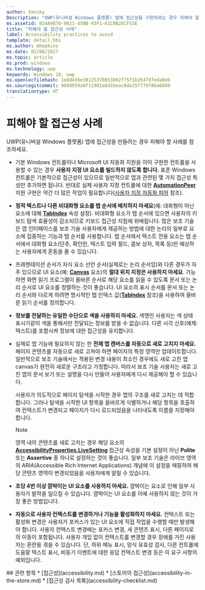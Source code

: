 ```yaml
---
author: Xansky
Description: "UWP(유니버설 Windows 플랫폼) 앱에 접근성을 구현하려는 경우 피해야 할 사례에 대해 설명합니다."
ms.assetid: 024A9B70-9821-45BB-93F1-61C0B2ECF53E
title: "피해야 할 접근성 사례"
label: Accessibility practices to avoid
template: detail.hbs
ms.author: mhopkins
ms.date: 02/08/2017
ms.topic: article
ms.prod: windows
ms.technology: uwp
keywords: Windows 10, uwp
ms.openlocfilehash: 1e8d436e38125378053b92f75f1b2647d7eda8eb
ms.sourcegitcommit: 909d859a0f11981a8d1beac0da35f779786a6889
translationtype: HT
---
```

# <a name="accessibility-practices-to-avoid"></a>피해야 할 접근성 사례

UWP(유니버설 Windows 플랫폼) 앱에 접근성을 만들려는 경우 피해야 할 사례를 참조하세요. 

* 기본 Windows 컨트롤이나 Microsoft UI 자동화 지원을 이미 구현한 컨트롤을 사용할 수 있는 경우 **사용자 지정 UI 요소를 빌드하지 않도록 합니다.** 표준 Windows 컨트롤은 기본적으로 접근성이 있으므로 일반적으로 앱과 관련된 몇 가지 접근성 특성만 추가하면 됩니다. 반대로 실제 사용자 지정 컨트롤에 대한 [**AutomationPeer**](https://msdn.microsoft.com/library/windows/apps/BR209185) 지원 구현은 약간 더 많은 작업이 필요합니다([사용자 지정 자동화 피어](custom-automation-peers.md) 참조).
* **정적 텍스트나 다른 비대화형 요소를 탭 순서에 배치하지 마세요**(예: 대화형이 아닌 요소에 대해 [**TabIndex**](https://msdn.microsoft.com/library/windows/apps/BR209461) 속성 설정). 비대화형 요소가 탭 순서에 있으면 사용자의 키보드 탐색 효율성이 감소되므로 키보드 접근성 지침에 위배됩니다. 많은 보조 기술은 앱 인터페이스를 보조 기술 사용자에게 제공하는 방법에 대한 논리의 일부로 요소에 집중하는 기능과 탭 순서를 사용합니다. 탭 순서에서 텍스트 전용 요소는 탭 순서에서 대화형 요소(단추, 확인란, 텍스트 입력 필드, 콤보 상자, 목록 등)만 예상하는 사용자에게 혼동을 줄 수 있습니다.
* 프레젠테이션 순서가 자식 요소 선언 순서(실제로는 논리 순서임)와 다른 경우가 자주 있으므로 UI 요소(예: [**Canvas**](https://msdn.microsoft.com/library/windows/apps/BR209267) 요소)의 **절대 위치 지정은 사용하지 마세요**. 가능하면 화면 읽기 프로그램이 올바른 순서로 해당 요소를 읽을 수 있도록 문서 또는 논리 순서로 UI 요소를 정렬하는 것이 좋습니다. UI 요소의 표시 순서를 문서 또는 논리 순서와 다르게 하려면 명시적인 탭 인덱스 값([**TabIndex**](https://msdn.microsoft.com/library/windows/apps/BR209461) 참조)을 사용하여 올바른 읽기 순서를 정의합니다.
* **정보를 전달하는 유일한 수단으로 색을 사용하지 마세요.** 색맹인 사용자는 색 상태 표시기같이 색을 통해서만 전달되는 정보를 받을 수 없습니다. 다른 시각 신호(예제: 텍스트)를 포함시켜 정보에 대한 접근성을 유지합니다.
* 실제로 앱 기능에 필요하지 않는 한 **전체 앱 캔버스를 자동으로 새로 고치지 마세요.** 페이지 콘텐츠를 자동으로 새로 고쳐야 하면 페이지의 특정 영역만 업데이트합니다. 일반적으로 보조 기술에서는 적용된 변경 내용이 최소인 경우에도 새로 고친 앱 canvas가 완전히 새로운 구조라고 가정합니다. 따라서 보조 기술 사용자는 새로 고친 앱의 문서 보기 또는 설명을 다시 만들어 사용자에게 다시 제공해야 할 수 있습니다.
  
  사용자가 의도적으로 페이지 탐색을 시작한 경우 앱의 구조를 새로 고치는 데 적합합니다. 그러나 탐색을 시작한 UI 항목을 올바르게 식별하거나 해당 항목을 호출하여 컨텍스트가 변경되고 페이지가 다시 로드되었음을 나타내도록 이름을 지정해야 합니다.

  > [!NOTE]
  > 영역 내의 콘텐츠를 새로 고치는 경우 해당 요소의 [**AccessibilityProperties.LiveSetting**](https://msdn.microsoft.com/library/windows/apps/JJ191516) 접근성 속성을 기본 설정이 아닌 **Polite** 또는 **Assertive** 중 하나로 설정하는 것이 좋습니다. 일부 보조 기술은 라이브 영역의 ARIA(Accessible Rich Internet Applications) 개념에 이 설정을 매핑하여 해당 콘텐츠 영역이 변경되었음을 사용자에게 알릴 수 있습니다.

* **초당 4번 이상 깜박이는 UI 요소를 사용하지 마세요.** 깜박이는 요소로 인해 일부 사용자가 발작을 일으킬 수 있습니다. 깜박이는 UI 요소를 아예 사용하지 않는 것이 가장 좋은 방법입니다.
* **자동으로 사용자 컨텍스트를 변경하거나 기능을 활성화하지 마세요.** 컨텍스트 또는 활성화 변경은 사용자가 포커스가 있는 UI 요소에 직접 작업을 수행할 때만 발생해야 합니다. 사용자 컨텍스트 변경에는 포커스 변경, 새 콘텐츠 표시, 다른 페이지로의 이동이 포함됩니다. 사용자 개입 없이 컨텍스트를 변경할 경우 장애를 가진 사용자는 혼란을 겪을 수 있습니다. 단, 하위 메뉴 표시, 양식 유효성 검사, 다른 컨트롤에 도움말 텍스트 표시, 비동기 이벤트에 대한 응답 컨텍스트 변경 등은 이 요구 사항의 예외입니다.

<span id="related_topics"/>
## <a name="related-topics"></a>관련 항목  
* [접근성](accessibility.md)
* [스토어의 접근성](accessibility-in-the-store.md)
* [접근성 검사 목록](accessibility-checklist.md)
